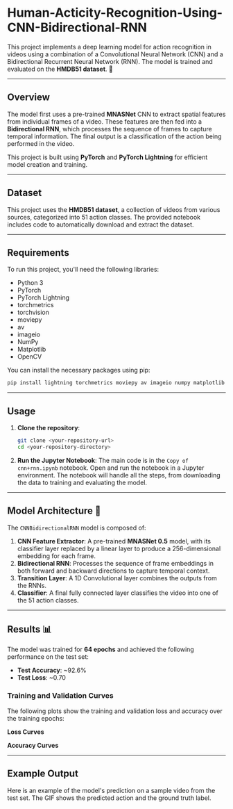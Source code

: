 # Human-Acticity-Recognition-Using-CNN-Bidirectional-RNN

This project implements a deep learning model for action recognition in videos using a combination of a Convolutional Neural Network (CNN) and a Bidirectional Recurrent Neural Network (RNN). The model is trained and evaluated on the **HMDB51 dataset**. 🚀

-----

## Overview

The model first uses a pre-trained **MNASNet** CNN to extract spatial features from individual frames of a video. These features are then fed into a **Bidirectional RNN**, which processes the sequence of frames to capture temporal information. The final output is a classification of the action being performed in the video.

This project is built using **PyTorch** and **PyTorch Lightning** for efficient model creation and training.

-----

## Dataset

This project uses the **HMDB51 dataset**, a collection of videos from various sources, categorized into 51 action classes. The provided notebook includes code to automatically download and extract the dataset.

-----

## Requirements

To run this project, you'll need the following libraries:

  * Python 3
  * PyTorch
  * PyTorch Lightning
  * torchmetrics
  * torchvision
  * moviepy
  * av
  * imageio
  * NumPy
  * Matplotlib
  * OpenCV

You can install the necessary packages using pip:

```bash
pip install lightning torchmetrics moviepy av imageio numpy matplotlib opencv-python
```

-----

## Usage

1.  **Clone the repository**:

    ```bash
    git clone <your-repository-url>
    cd <your-repository-directory>
    ```

2.  **Run the Jupyter Notebook**:
    The main code is in the `Copy of cnn+rnn.ipynb` notebook. Open and run the notebook in a Jupyter environment. The notebook will handle all the steps, from downloading the data to training and evaluating the model.

-----

## Model Architecture 🤖

The `CNNBidirectionalRNN` model is composed of:

1.  **CNN Feature Extractor**: A pre-trained **MNASNet 0.5** model, with its classifier layer replaced by a linear layer to produce a 256-dimensional embedding for each frame.
2.  **Bidirectional RNN**: Processes the sequence of frame embeddings in both forward and backward directions to capture temporal context.
3.  **Transition Layer**: A 1D Convolutional layer combines the outputs from the RNNs.
4.  **Classifier**: A final fully connected layer classifies the video into one of the 51 action classes.

-----

## Results 📊

The model was trained for **64 epochs** and achieved the following performance on the test set:

  * **Test Accuracy**: \~92.6%
  * **Test Loss**: \~0.70

### Training and Validation Curves

The following plots show the training and validation loss and accuracy over the training epochs:

**Loss Curves**

**Accuracy Curves**

-----

## Example Output

Here is an example of the model's prediction on a sample video from the test set. The GIF shows the predicted action and the ground truth label.

